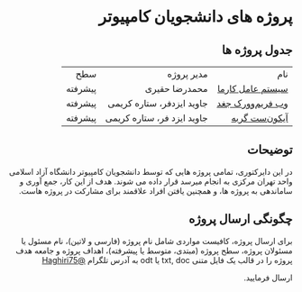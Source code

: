 <div dir="rtl">
<h1>
پروژه های دانشجویان کامپیوتر
</h1>
<h2>
جدول پروژه ها
</h2>
<p align="center">
<table style="width:100%;">
<tr>
<td>
نام
</td>
<td>
مدیر پروژه
</td>
<td>
سطح
</td>
</tr>
<tr>
<td>
<a href="https://github.com/iauctb/hobbyist-projects/tree/master/karmaos">
سیستم عامل کارما
</a>
</td>
<td>
محمدرضا حقیری
</td>
<td>
پیشرفته
</td>
</tr>
<tr>
<td>
<a href="https://github.com/iauctb/student-projects/tree/master/joqd">
وب فریم‌وورک جغد
</a>
</td>
<td>
جاوید ایزدفر، ستاره کریمی 
</td>
<td>
پیشرفته
</td>
</tr>
<tr>
<td>
<a href="https://github.com/iauctb/student-projects/tree/master/gorbeh">
آیکون‌ست گربه
</a>
</td>
<td>
جاوید ایزد فر، ستاره کریمی
</td>
<td>
پیشرفته
</td>
</table>
</p>
<h2>
توضیحات
</h2>
در این دایرکتوری، تمامی پروژه هایی که توسط دانشجویان کامپیوتر دانشگاه آزاد اسلامی واحد تهران مرکزی به انجام میرسد قرار داده می شوند. هدف از این کار، جمع آوری و ساماندهی به پروژه ها، و همچنین یافتن افراد علاقمند برای مشارکت در پروژه هاست. 
<h2>
چگونگی ارسال پروژه
</h2>
برای ارسال پروژه، کافیست مواردی شامل نام پروژه (فارسی و لاتین)، نام مسئول یا مسئولان پروژه، سطح پروژه (مبتدی، متوسط یا پیشرفته)، اهداف پروژه و جامعه هدف پروژه را در قالب یک فایل متنی txt, doc یا odt به آدرس تلگرام 

<a href="http://telegram.me/haghiri75">
@Haghiri75
</a>

ارسال فرمایید. 
</div>
